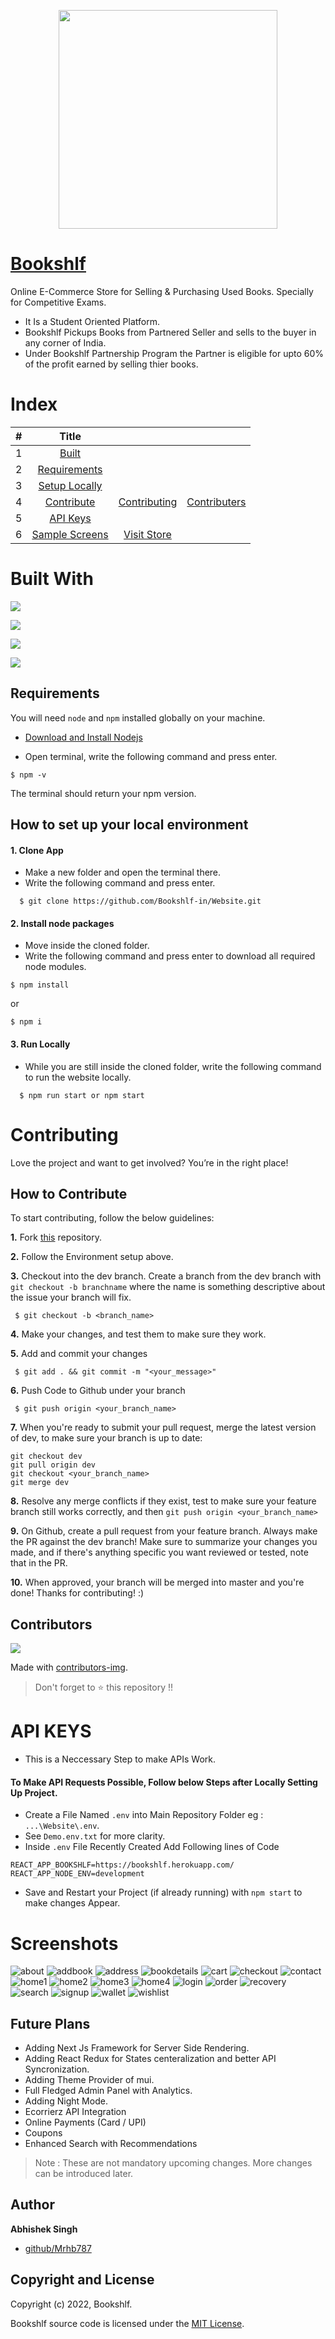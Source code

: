 <p align="center">
  <img src="https://raw.githubusercontent.com/Bookshlf-in/Website/main/public/images/logoView.png" width="350" />
</p>

# [Bookshlf](https://bookshlf.in)

Online E-Commerce Store for Selling & Purchasing Used Books. Specially for Competitive Exams.

- It Is a Student Oriented Platform.
- Bookshlf Pickups Books from Partnered Seller and sells to the buyer in any corner of India.
- Under Bookshlf Partnership Program the Partner is eligible for upto 60% of the profit earned by selling thier books.

# Index

|  #  |                         Title                          |                                    |                               |
| :-: | :----------------------------------------------------: | :--------------------------------: | :---------------------------: |
|  1  |                  [Built](#built-with)                  |
|  2  |             [Requirements](#requirements)              |
|  3  | [Setup Locally](#how-to-set-up-your-local-environment) |
|  4  |              [Contribute](#contributing)               |   [Contributing](#contributing)    | [Contributers](#contributors) |
|  5  |                 [API Keys](#api-keys)                  |
|  6  |             [Sample Screens](#screenshots)             | [Visit Store](https://bookshlf.in) |

# Built With

[ <img src="https://img.shields.io/badge/React-20232A?style=for-the-badge&logo=react&logoColor=61DAFB" />](https://reactjs.org)

[<img src="https://img.shields.io/badge/Material%20UI-007FFF?style=for-the-badge&logo=mui&logoColor=white" />](https://mui.com/)

[<img src="https://img.shields.io/badge/firebase-ffca28?style=for-the-badge&logo=firebase&logoColor=black" />](https://firebase.google.com/)

[<img src="https://img.shields.io/badge/AXIOS-109989?style=for-the-badge&logo=FASTAPI&logoColor=white" />](https://axios-http.com/)

## Requirements

You will need `node` and `npm` installed globally on your machine.

- [Download and Install Nodejs](https://nodejs.org/en/download/)

* Open terminal, write the following command and press enter.

```
$ npm -v
```

The terminal should return your npm version.

## How to set up your local environment

#### 1. Clone App

- Make a new folder and open the terminal there.
- Write the following command and press enter.

```
  $ git clone https://github.com/Bookshlf-in/Website.git
```

#### 2. Install node packages

- Move inside the cloned folder.
- Write the following command and press enter to download all required node modules.

```
$ npm install
```

or

```
$ npm i
```

#### 3. Run Locally

- While you are still inside the cloned folder, write the following command to run the website locally.

```
  $ npm run start or npm start
```

# Contributing

Love the project and want to get involved? You’re in the right place!

## How to Contribute

To start contributing, follow the below guidelines:

**1.** Fork [this](https://github.com/Bookshlf-in/Website.git) repository.

**2.** Follow the Environment setup above.

**3.** Checkout into the dev branch. Create a branch from the dev branch with `git checkout -b branchname` where the name is something descriptive about the issue your branch will fix.

     $ git checkout -b <branch_name>

**4.** Make your changes, and test them to make sure they work.

**5.** Add and commit your changes

     $ git add . && git commit -m "<your_message>"

**6.** Push Code to Github under your branch

     $ git push origin <your_branch_name>

**7.** When you're ready to submit your pull request, merge the latest version of dev, to make sure your branch is up to date:

```
git checkout dev
git pull origin dev
git checkout <your_branch_name>
git merge dev
```

**8.** Resolve any merge conflicts if they exist, test to make sure your feature branch still works correctly, and then `git push origin <your_branch_name>`

**9.** On Github, create a pull request from your feature branch. Always make the PR against the dev branch! Make sure to summarize your changes you made, and if there's anything specific you want reviewed or tested, note that in the PR.

**10.** When approved, your branch will be merged into master and you're done! Thanks for contributing! :)

## Contributors

<a href="https://github.com/Bookshlf-in/Website/graphs/contributors">
  <img src="https://contrib.rocks/image?repo=Bookshlf-in/Website" />
</a>

Made with [contributors-img](https://contrib.rocks).

> Don't forget to ⭐ this repository !!

# API KEYS

- This is a Neccessary Step to make APIs Work.

#### To Make API Requests Possible, Follow below Steps after Locally Setting Up Project.

- Create a File Named `.env` into Main Repository Folder eg : `...\Website\.env`.
- See `Demo.env.txt` for more clarity.
- Inside `.env` File Recently Created Add Following lines of Code

```
REACT_APP_BOOKSHLF=https://bookshlf.herokuapp.com/
REACT_APP_NODE_ENV=development
```

- Save and Restart your Project (if already running) with `npm start` to make changes Appear.

# Screenshots

![about](https://user-images.githubusercontent.com/56078689/150652118-c9a16ed7-9d64-468f-9301-ee2610458e91.png)
![addbook](https://user-images.githubusercontent.com/56078689/150652120-0ae6e910-5ad4-4d1d-9054-60b10470e66d.png)
![address](https://user-images.githubusercontent.com/56078689/150652126-dc0c5a0e-a8f9-4263-b3ab-a23d9d380e9e.png)
![bookdetails](https://user-images.githubusercontent.com/56078689/150652129-be5ba10c-36d0-44f9-9958-9228c470adb9.png)
![cart](https://user-images.githubusercontent.com/56078689/150652130-ac89daa6-ee38-4a41-beea-4651a1eee00c.png)
![checkout](https://user-images.githubusercontent.com/56078689/150652136-e6b37fb5-473f-4d74-86e0-0aee83bc62d7.png)
![contact](https://user-images.githubusercontent.com/56078689/150652138-a6724825-e465-4e2c-91ea-9c3ce7be5461.png)
![home1](https://user-images.githubusercontent.com/56078689/150652142-94ca8407-7ef9-4b17-abf9-1cbe3bd0a2b8.png)
![home2](https://user-images.githubusercontent.com/56078689/150652144-7a9bea54-2961-42c5-b9c6-826e8070d8ac.png)
![home3](https://user-images.githubusercontent.com/56078689/150652147-763f8fec-e894-4641-9e83-219fef8c4b17.png)
![home4](https://user-images.githubusercontent.com/56078689/150652153-2baced4f-b03c-4a87-a99e-e7d429a7ab72.png)
![login](https://user-images.githubusercontent.com/56078689/150652158-3e3ae064-ecf2-4381-bb13-8df6b0dc3a6c.png)
![order](https://user-images.githubusercontent.com/56078689/150652161-d409b76f-1eeb-40fd-9440-7e8d44659e1e.png)
![recovery](https://user-images.githubusercontent.com/56078689/150652163-df7f004c-9b5a-46ce-9a08-90f32b5e2d63.png)
![search](https://user-images.githubusercontent.com/56078689/150652167-6f32a830-24ce-457a-9954-320fc7f4ca22.png)
![signup](https://user-images.githubusercontent.com/56078689/150652170-8b496caa-7091-4da4-afec-12466f5eff66.png)
![wallet](https://user-images.githubusercontent.com/56078689/150652172-513d9463-a27d-4cbb-ba35-8216c7791140.png)
![wishlist](https://user-images.githubusercontent.com/56078689/150652173-88c351ed-76d0-4b31-8861-1a44fcab88e3.png)

## Future Plans

- Adding Next Js Framework for Server Side Rendering.
- Adding React Redux for States centeralization and better API Syncronization.
- Adding Theme Provider of mui.
- Full Fledged Admin Panel with Analytics.
- Adding Night Mode.
- Ecorrierz API Integration
- Online Payments (Card / UPI)
- Coupons
- Enhanced Search with Recommendations

> Note : These are not mandatory upcoming changes. More changes can be introduced later.

## Author

**Abhishek Singh**

- [github/Mrhb787](https://github.com/Mrhb787)

## Copyright and License

Copyright (c) 2022, Bookshlf.

Bookshlf source code is licensed under the [MIT License](https://github.com/Bookshlf-in/Website/blob/main/LICENSE).
